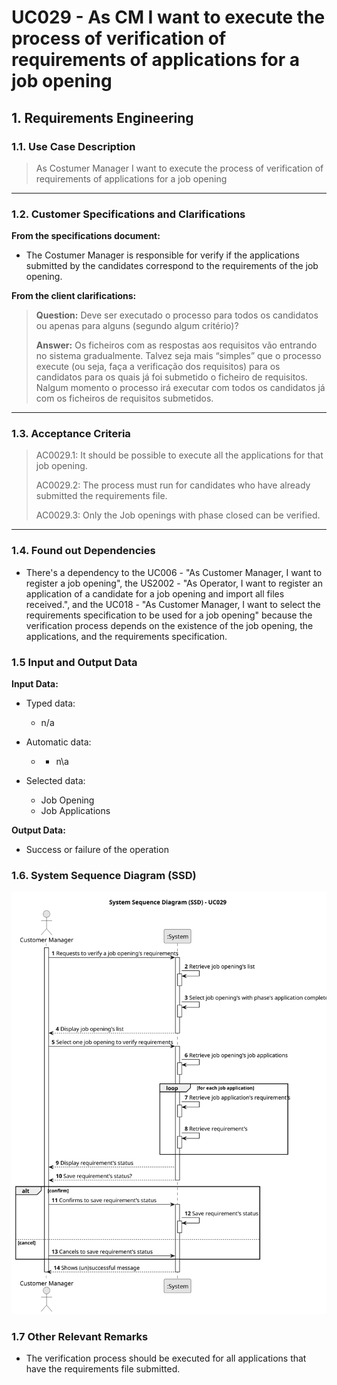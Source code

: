 # UC029 - As CM I want to execute the process of verification of requirements of applications for a job opening

## 1. Requirements Engineering

### 1.1. Use Case Description

> As Costumer Manager I want to execute the process of verification of requirements of applications for a job opening

---

### 1.2. Customer Specifications and Clarifications

**From the specifications document:**

- The Costumer Manager is responsible for verify if the applications submitted by the candidates correspond to the requirements of the job opening.

**From the client clarifications:**

> **Question:** Deve ser executado o processo para todos os candidatos ou apenas para alguns (segundo algum critério)?
> 
> **Answer:** Os ficheiros com as respostas aos requisitos vão entrando no sistema gradualmente. Talvez seja mais “simples” que o processo execute (ou seja, faça a verificação dos requisitos) para os candidatos para os quais já foi submetido o ficheiro de requisitos. Nalgum momento o processo irá executar com todos os candidatos já com os ficheiros de requisitos submetidos.

---

### 1.3. Acceptance Criteria

> AC0029.1: It should be possible to execute all the applications for that job opening.
>
> AC0029.2: The process must run for candidates who have already submitted the requirements file.
> 
> AC0029.3: Only the Job openings with phase closed can be verified.

---

### 1.4. Found out Dependencies

* There's a dependency to the UC006 - "As Customer Manager, I want to register a job opening", the US2002 - "As Operator, I want to register an application of a candidate for a job opening and
  import all files received.", and the UC018 - "As Customer Manager, I want to select the requirements specification to be used
  for a job opening" because the verification process depends on the existence of the job opening, the applications, and the requirements specification.

### 1.5 Input and Output Data

**Input Data:**
- Typed data:
	* n/a
  
- Automatic data:
	- * n\a
  
- Selected data:
	- Job Opening
    - Job Applications
   

**Output Data:**
- Success or failure of the operation

### 1.6. System Sequence Diagram (SSD)

![System Sequence Diagram](svg/uc029-system-sequence-diagram.svg)

### 1.7 Other Relevant Remarks

- The verification process should be executed for all applications that have the requirements file submitted.